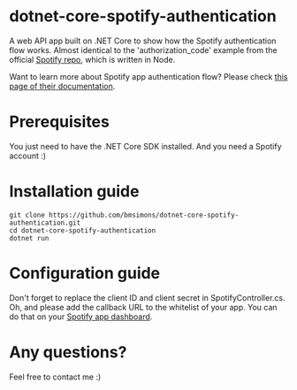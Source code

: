 # dotnet-core-spotify-authentication

A web API app built on .NET Core to show how the Spotify authentication flow works.
Almost identical to the 'authorization_code' example from the official [Spotify repo](https://github.com/spotify/web-api-auth-examples), which is written in Node.

Want to learn more about Spotify app authentication flow? Please check [this page of their documentation](https://developer.spotify.com/web-api/authorization-guide/).

# Prerequisites

You just need to have the .NET Core SDK installed. And you need a Spotify account :)

# Installation guide

```
git clone https://github.com/bmsimons/dotnet-core-spotify-authentication.git
cd dotnet-core-spotify-authentication
dotnet run
```

# Configuration guide

Don't forget to replace the client ID and client secret in SpotifyController.cs.
Oh, and please add the callback URL to the whitelist of your app. You can do that on your [Spotify app dashboard](https://beta.developer.spotify.com/dashboard/applications).

# Any questions?

Feel free to contact me :)


